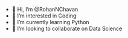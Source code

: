 - 👋 Hi, I’m @RohanNChavan
- 👀 I’m interested in Coding
- 🌱 I’m currently learning Python
- 💞️ I’m looking to collaborate on Data Science

